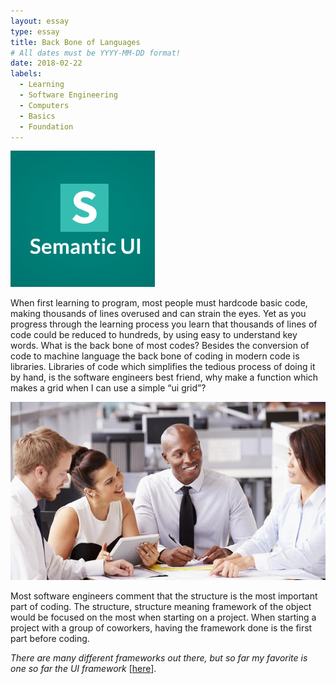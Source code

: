```yaml
---
layout: essay
type: essay
title: Back Bone of Languages
# All dates must be YYYY-MM-DD format!
date: 2018-02-22
labels:
  - Learning
  - Software Engineering
  - Computers 
  - Basics
  - Foundation
---
```

  

<img class="ui small right circular floated image" src="../images/UI.png">

When first learning to program, most people must hardcode basic code, making thousands of lines overused and can strain the eyes. Yet as you progress through the learning process you learn that thousands of lines of code could be reduced to hundreds, by using easy to understand key words. What is the back bone of most codes? Besides the conversion of code to machine language the back bone of coding in modern code is libraries. Libraries of code which simplifies the tedious process of doing it by hand, is the software engineers best friend, why make a function which makes a grid when I can use a simple “ui grid”?   


<img class="ui small left circular floated image" src="../images/teamwork.jpg">

Most software engineers comment that the structure is the most important part of coding. The structure, structure meaning framework of the object would be focused on the most when starting on a project. When starting a project with a group of coworkers, having the framework done is the first part before coding.

<i>There are many different frameworks out there, but so far my favorite is one so far the UI framework</i> [[here](https://semantic-ui.com/)].
